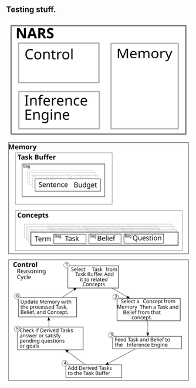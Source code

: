 ## Testing stuff.

![box diagram][narsbox]
![architecture][arch]
![inference cycle][infcycle]

[narsbox]: ../img/nars_box.svg
[infcycle]: ../img/inference_cycle_overview.svg
[arch]: ../img/architecture_overview.svg 
